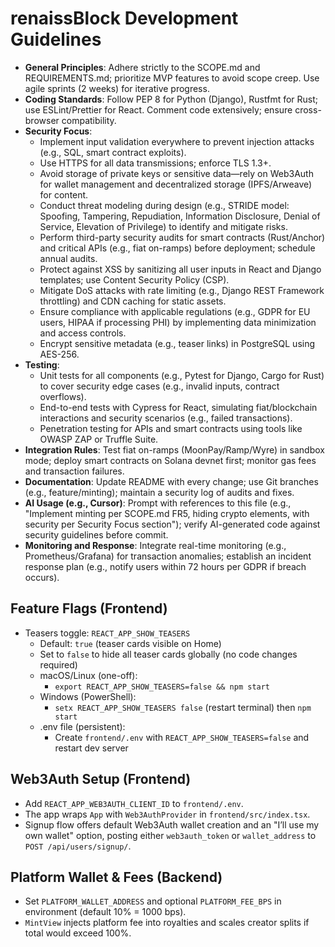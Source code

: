# renaissBlock Development Guidelines

- **General Principles**: Adhere strictly to the SCOPE.md and REQUIREMENTS.md; prioritize MVP features to avoid scope creep. Use agile sprints (2 weeks) for iterative progress.
- **Coding Standards**: Follow PEP 8 for Python (Django), Rustfmt for Rust; use ESLint/Prettier for React. Comment code extensively; ensure cross-browser compatibility.
- **Security Focus**:
  - Implement input validation everywhere to prevent injection attacks (e.g., SQL, smart contract exploits).
  - Use HTTPS for all data transmissions; enforce TLS 1.3+.
  - Avoid storage of private keys or sensitive data—rely on Web3Auth for wallet management and decentralized storage (IPFS/Arweave) for content.
  - Conduct threat modeling during design (e.g., STRIDE model: Spoofing, Tampering, Repudiation, Information Disclosure, Denial of Service, Elevation of Privilege) to identify and mitigate risks.
  - Perform third-party security audits for smart contracts (Rust/Anchor) and critical APIs (e.g., fiat on-ramps) before deployment; schedule annual audits.
  - Protect against XSS by sanitizing all user inputs in React and Django templates; use Content Security Policy (CSP).
  - Mitigate DoS attacks with rate limiting (e.g., Django REST Framework throttling) and CDN caching for static assets.
  - Ensure compliance with applicable regulations (e.g., GDPR for EU users, HIPAA if processing PHI) by implementing data minimization and access controls.
  - Encrypt sensitive metadata (e.g., teaser links) in PostgreSQL using AES-256.
- **Testing**:
  - Unit tests for all components (e.g., Pytest for Django, Cargo for Rust) to cover security edge cases (e.g., invalid inputs, contract overflows).
  - End-to-end tests with Cypress for React, simulating fiat/blockchain interactions and security scenarios (e.g., failed transactions).
  - Penetration testing for APIs and smart contracts using tools like OWASP ZAP or Truffle Suite.
- **Integration Rules**: Test fiat on-ramps (MoonPay/Ramp/Wyre) in sandbox mode; deploy smart contracts on Solana devnet first; monitor gas fees and transaction failures.
- **Documentation**: Update README with every change; use Git branches (e.g., feature/minting); maintain a security log of audits and fixes.
- **AI Usage (e.g., Cursor)**: Prompt with references to this file (e.g., "Implement minting per SCOPE.md FR5, hiding crypto elements, with security per Security Focus section"); verify AI-generated code against security guidelines before commit.
- **Monitoring and Response**: Integrate real-time monitoring (e.g., Prometheus/Grafana) for transaction anomalies; establish an incident response plan (e.g., notify users within 72 hours per GDPR if breach occurs).

## Feature Flags (Frontend)
- Teasers toggle: `REACT_APP_SHOW_TEASERS`
  - Default: `true` (teaser cards visible on Home)
  - Set to `false` to hide all teaser cards globally (no code changes required)
  - macOS/Linux (one-off):
    - `export REACT_APP_SHOW_TEASERS=false && npm start`
  - Windows (PowerShell):
    - `setx REACT_APP_SHOW_TEASERS false` (restart terminal) then `npm start`
  - .env file (persistent):
    - Create `frontend/.env` with `REACT_APP_SHOW_TEASERS=false` and restart dev server

## Web3Auth Setup (Frontend)
- Add `REACT_APP_WEB3AUTH_CLIENT_ID` to `frontend/.env`.
- The app wraps `App` with `Web3AuthProvider` in `frontend/src/index.tsx`.
- Signup flow offers default Web3Auth wallet creation and an "I’ll use my own wallet" option, posting either `web3auth_token` or `wallet_address` to `POST /api/users/signup/`.

## Platform Wallet & Fees (Backend)
- Set `PLATFORM_WALLET_ADDRESS` and optional `PLATFORM_FEE_BPS` in environment (default 10% = 1000 bps).
- `MintView` injects platform fee into royalties and scales creator splits if total would exceed 100%.